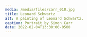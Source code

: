 ```yaml
---
media: /media/files/carr_010.jpg
title: Leonard Schwartz
alt: A painting of Leonard Schwartz.
caption: Portrait by Simon Carr
date: 2022-02-04T13:30:00-0500
---
```

